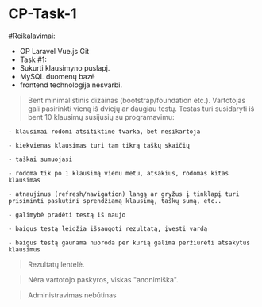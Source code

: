 # CP-Task-1

#Reikalavimai:

- OP Laravel Vue.js Git
- Task #1: 
- Sukurti klausimyno puslapį.
- MySQL duomenų bazė
- frontend technologija nesvarbi.

> Bent minimalistinis dizainas (bootstrap/foundation etc.).
> Vartotojas gali pasirinkti vieną iš dviejų ar daugiau testų.
> Testas turi susidaryti iš bent 10 klausimų susijusių su programavimu:
	
	- klausimai rodomi atsitiktine tvarka, bet nesikartoja
	
	- kiekvienas klausimas turi tam tikrą taškų skaičių
	
	- taškai sumuojasi
	
	- rodoma tik po 1 klausimą vienu metu, atsakius, rodomas kitas klausimas
	
	- atnaujinus (refresh/navigation) langą ar gryžus į tinklapį turi prisiminti paskutini sprendžiamą klausimą, taškų sumą, etc..
	
	- galimybė pradėti testą iš naujo
	
	- baigus testą leidžia išsaugoti rezultatą, įvesti vardą
	
	- baigus testą gaunama nuoroda per kurią galima peržiūrėti atsakytus klausimus
	
> Rezultatų lentelė.

> Nėra vartotojo paskyros, viskas "anonimiška".

> Administravimas nebūtinas 
